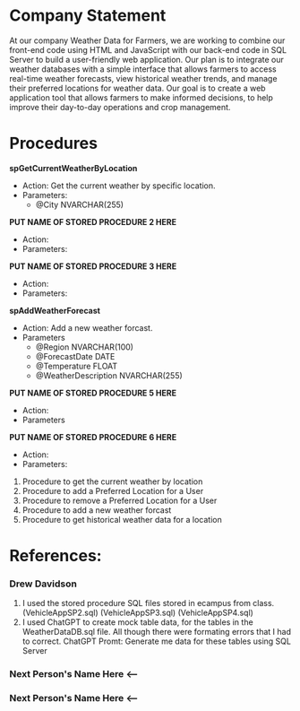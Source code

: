 # **Company Statement**
At our company Weather Data for Farmers, we are working to combine our front-end code using HTML and JavaScript with our back-end code in SQL Server to build a user-friendly web application. Our plan is to integrate our weather databases with a simple interface that allows farmers to access real-time weather forecasts, view historical weather trends, and manage their preferred locations for weather data. Our goal is to create a web application tool that allows farmers to make informed decisions, to help improve their day-to-day operations and crop management.

# **Procedures**

**spGetCurrentWeatherByLocation**
- Action: Get the current weather by specific location.
- Parameters:
  - @City NVARCHAR(255)

**PUT NAME OF STORED PROCEDURE 2 HERE**
- Action:
- Parameters:

**PUT NAME OF STORED PROCEDURE 3 HERE**
- Action: 
- Parameters:

**spAddWeatherForecast**
- Action: Add a new weather forcast.
- Parameters
  - @Region NVARCHAR(100)
  - @ForecastDate DATE
  - @Temperature FLOAT
  - @WeatherDescription NVARCHAR(255)

**PUT NAME OF STORED PROCEDURE 5 HERE**
- Action:
- Parameters


**PUT NAME OF STORED PROCEDURE 6 HERE**
- Action:
- Parameters:


1. Procedure to get the current weather by location
2. Procedure to add a Preferred Location for a User
3. Procedure to remove a Preferred Location for a User
4. Procedure to add a new weather forcast
5. Procedure to get historical weather data for a location
   

# **References:**

### Drew Davidson 
1. I used the stored procedure SQL files stored in ecampus from class. (VehicleAppSP2.sql) (VehicleAppSP3.sql) (VehicleAppSP4.sql)
2. I used ChatGPT to create mock table data, for the tables in the WeatherDataDB.sql file. All though there were formating errors that I had    to correct.
       ChatGPT Promt: Generate me data for these tables using SQL Server

### Next Person's Name Here <--

### Next Person's Name Here <--
